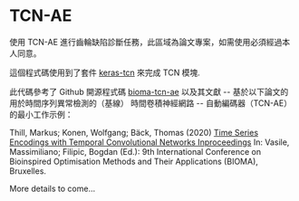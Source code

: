 # TCN-AE
使用 TCN-AE 進行齒輪缺陷診斷任務，此區域為論文專案，如需使用必須經過本人同意。

這個程式碼使用到了套件 [keras-tcn](https://github.com/philipperemy/keras-tcn) 來完成 TCN 模塊. 

此代碼參考了 Github 開源程式碼 [bioma-tcn-ae](https://github.com/MarkusThill/bioma-tcn-ae) 以及其文獻 -- 基於以下論文的用於時間序列異常檢測的（基線）
    時間卷積神經網路 -- 自動編碼器（TCN-AE）的最小工作示例：

Thill, Markus; Konen, Wolfgang; Bäck, Thomas (2020)
[Time Series Encodings with Temporal Convolutional Networks Inproceedings](http://www.gm.fh-koeln.de/ciopwebpub/Thill20a.d/bioma2020-tcn.pdf)
In: Vasile, Massimiliano; Filipic, Bogdan (Ed.): 9th International Conference on Bioinspired Optimisation Methods and Their Applications (BIOMA), Bruxelles.



More details to come...
